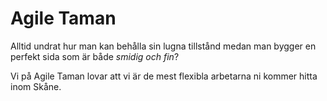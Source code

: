 # Agile Taman

Alltid undrat hur man kan behålla sin lugna tillstånd medan man bygger en perfekt sida som är både *smidig och fin*?

Vi på Agile Taman lovar att vi är de mest flexibla arbetarna ni kommer hitta inom Skåne.
